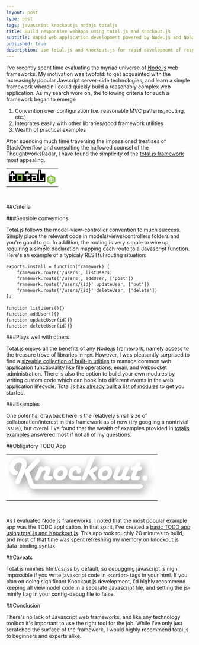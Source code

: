 ```yaml
---
layout: post
type: post
tags: javascript knockoutjs nodejs totaljs 
title: Build responsive webapps using total.js and Knockout.js
subtitle: Rapid web application development powered by Node.js and NoSQL
published: true
description: Use total.js and Knockout.js for rapid development of responsive webapps
---
```


I've recently spent time evaluating the myriad universe of [Node.js](http://nodejs.org/) web frameworks.  My motivation was twofold: to get acquainted with the increasingly popular Javscript server-side technologies, and learn a simple framework wherein I could quickly build a reasonably complex web application.  As my search wore on, the following criteria for such a framework began to emerge

1.	Convention over configuration (i.e. reasonable MVC patterns, routing, etc.)
2.	Integrates easily with other libraries/good framework utilities
3.	Wealth of practical examples

After spending much time traversing the impassioned treatises of StackOverflow and consulting the hallowed counsel of the ThoughtworksRadar, I have found the simplicity of the [total.js framework](http://www.totaljs.com/) most appealing.

<table class="image">
	<tr><td><a href="http://www.totaljs.com" target="_blank"><img src="/assets/totaljs-logo.png" alt="total.js logo"/></a></td></tr>
</table>

&#x20;<br>

##Criteria

###Sensible conventions

Total.js follows the model-view-controller convention to much success.  Simply place the relevant code in models/views/controllers folders and you're good to go.  In addition, the routing is very simple to wire up, requiring a simple declaration mapping each route to a Javascript function.  Here's an example of a typicaly RESTful routing situation:

	exports.install = function(framework) {
		framework.route('/users', listUsers)
		framework.route('/users', addUser, ['post'])
		framework.route('/users/{id}' updateUser, ['put'])
		framework.route('/users/{id}' deleteUser, ['delete'])
	};

	function listUsers(){}
	function addUser(){}
	function updateUser(id){}
	function deleteUser(id){}

###Plays well with others

Total.js enjoys all the benefits of any Node.js framework, namely access to the treasure trove of libraries in `npm`.  However, I was pleasantly surprised to find a [sizeable collection of built-in utlities](http://docs.totaljs.com/Framework/) to manage common web application functionality like file operations, email, and websocket administration.  There is also the option to build your own modules by writing custom code which can hook into different events in the web application lifecycle.  Total.js [has already built a list of modules](https://github.com/totaljs/modules) to get you started.

###Examples

One potential drawback here is the relatively small size of collaboration/interest in this framework as of now (try googling a nontrivial issue), but overall I've found that the wealth of examples provided in [totaljs examples](https://github.com/totaljs/examples) answered most if not all of my questions.

##Obligatory TODO App

<table class="image">
	<tr><td><a href="http://www.knockoutjs.com" target="_blank"><img src="/assets/ko-logo.png" alt="Knockout.js logo"/></a></td></tr>
</table>

&#x20;<br>

As I evaluated Node.js frameworks, I noted that the most popular example app was the TODO application.  In that spirit, I've created a [basic TODO app using total.js and Knockout.js](https://github.com/totaljs/examples/tree/master/knockoutjs-todo).  This app took roughly 20 minutes to build, and most of that time was spent refreshing my memory on knockout.js data-binding syntax.

##Caveats

Total.js minifies html/cs/jss by default, so debugging javascript is nigh impossible if you write javascript code in `<script>` tags in your html.  If you plan on doing significant Knockout.js development, I'd highly recommend keeping all viewmodel code in a separate Javascript file, and setting the js-minify flag in your config-debug file to false.

##Conclusion

There's no lack of Javascript web frameworks, and like any technology toolbox it's important to use the right tool for the job.  While I've only just scratched the surface of the framework, I would highly recommend total.js to beginners and experts alike.